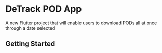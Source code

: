 # DeTrack POD App

A new Flutter project that will enable users to download PODs all at once through a date selected

## Getting Started
